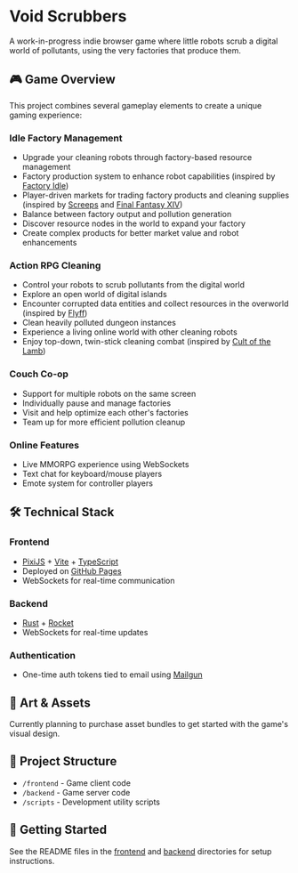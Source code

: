 # Void Scrubbers

A work-in-progress indie browser game where little robots scrub a digital world of pollutants, using the very factories that produce them.

## 🎮 Game Overview

This project combines several gameplay elements to create a unique gaming experience:

### Idle Factory Management
- Upgrade your cleaning robots through factory-based resource management
- Factory production system to enhance robot capabilities (inspired by [Factory Idle](https://factoryidle.com/))
- Player-driven markets for trading factory products and cleaning supplies (inspired by [Screeps](https://screeps.com/) and [Final Fantasy XIV](https://www.finalfantasyxiv.com/))
- Balance between factory output and pollution generation
- Discover resource nodes in the world to expand your factory
- Create complex products for better market value and robot enhancements

### Action RPG Cleaning
- Control your robots to scrub pollutants from the digital world
- Explore an open world of digital islands
- Encounter corrupted data entities and collect resources in the overworld (inspired by [Flyff](https://play.flyff.com/))
- Clean heavily polluted dungeon instances
- Experience a living online world with other cleaning robots
- Enjoy top-down, twin-stick cleaning combat (inspired by [Cult of the Lamb](https://cultofthelamb.com/))

### Couch Co-op
- Support for multiple robots on the same screen
- Individually pause and manage factories
- Visit and help optimize each other's factories
- Team up for more efficient pollution cleanup

### Online Features
- Live MMORPG experience using WebSockets
- Text chat for keyboard/mouse players
- Emote system for controller players

## 🛠️ Technical Stack

### Frontend
- [PixiJS](https://pixijs.com/) + [Vite](https://vitejs.dev/) + [TypeScript](https://www.typescriptlang.org/)
- Deployed on [GitHub Pages](https://pages.github.com/)
- WebSockets for real-time communication

### Backend
- [Rust](https://www.rust-lang.org/) + [Rocket](https://rocket.rs/)
- WebSockets for real-time updates

### Authentication
- One-time auth tokens tied to email using [Mailgun](https://www.mailgun.com/)

## 🎨 Art & Assets
Currently planning to purchase asset bundles to get started with the game's visual design.

## 📁 Project Structure
- `/frontend` - Game client code
- `/backend` - Game server code
- `/scripts` - Development utility scripts

## 🚀 Getting Started

See the README files in the [frontend](/frontend) and [backend](/backend) directories for setup instructions.
